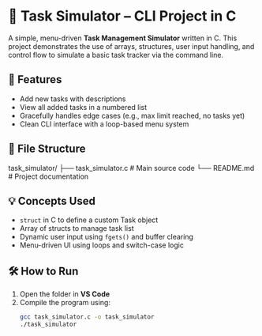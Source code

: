 # 🧠 Task Simulator – CLI Project in C

A simple, menu-driven **Task Management Simulator** written in C. This project demonstrates the use of arrays, structures, user input handling, and control flow to simulate a basic task tracker via the command line.

## 🚀 Features
- Add new tasks with descriptions  
- View all added tasks in a numbered list  
- Gracefully handles edge cases (e.g., max limit reached, no tasks yet)  
- Clean CLI interface with a loop-based menu system  

## 📁 File Structure
task_simulator/
├── task_simulator.c       # Main source code
└── README.md              # Project documentation
## 💡 Concepts Used
- `struct` in C to define a custom Task object  
- Array of structs to manage task list  
- Dynamic user input using `fgets()` and buffer clearing  
- Menu-driven UI using loops and switch-case logic  

## 🛠 How to Run
1. Open the folder in **VS Code**
2. Compile the program using:
   ```bash
   gcc task_simulator.c -o task_simulator
   ./task_simulator
